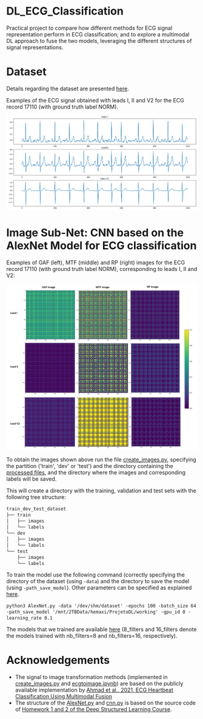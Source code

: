 # DL_ECG_Classification

Practical project to compare how different methods for ECG signal representation perform in ECG classification; and to explore a multimodal DL approach to fuse the two models, leveraging the different structures of signal representations.


# Dataset

Details regarding the dataset are presented [here](https://github.com/HemaxiN/DL_ECG_Classification/tree/main/Dataset).

Examples of the ECG signal obtained with leads I, II and V2 for the ECG record 17110 (with ground truth label NORM).

![](https://github.com/HemaxiN/DL_ECG_Classification/blob/main/Images/ecg_record_17110.PNG)



# Image Sub-Net: CNN based on the AlexNet Model for ECG classification

Examples of GAF (left), MTF (middle) and RP (right) images for the ECG record 17110 (with ground truth label NORM), corresponding to leads I, II and V2:

![](https://github.com/HemaxiN/DL_ECG_Classification/blob/main/Images/examples_GAF_MTF_RP1.png)

To obtain the images shown above run the file [create_images.py](https://github.com/HemaxiN/DL_ECG_Classification/blob/main/Dataset/create_images.py), specifying the partition ('train', 'dev' or 'test') and the directory containing the [processed files](https://drive.google.com/drive/folders/1Nas7Gqcj-H28Raui_6z06kpWDsM78OBV), and the directory where the images and corresponding labels will be saved.

This will create a directory with the training, validation and test sets with the following tree structure:

```
train_dev_test_dataset
├── train
│   ├── images
│   └── labels
└── dev
│   ├── images
│   └── labels
└── test
    ├── images
    └── labels
```

To train the model use the following command (correctly specifying the directory of the dataset (using ```-data```) and the directory to save the model (using ```-path_save_model```). Other parameters can be specified as explained [here](https://github.com/HemaxiN/DL_ECG_Classification/blob/main/AlexNet.py#L145-L157).

```
python3 AlexNet.py -data '/dev/shm/dataset' -epochs 100 -batch_size 64 -path_save_model '/mnt/2TBData/hemaxi/ProjetoDL/working' -gpu_id 0 -learning_rate 0.1  
```

The models that we trained are available [here](https://drive.google.com/drive/folders/1IqFgX6fq-zqcwgKKmj5Bb6f_zAeSfdQq?usp=sharing) (8_filters and 16_filters denote the models trained with nb_filters=8 and nb_filters=16, respectively).

# Acknowledgements

* The signal to image transformation methods (implemented in [create_images.py](https://github.com/HemaxiN/DL_ECG_Classification/blob/main/Dataset/create_images.py) and [ecgtoimage.ipynb](https://github.com/HemaxiN/DL_ECG_Classification/blob/main/Dataset/ecgtoimage.ipynb)) are based on the publicly available implementation by [Ahmad et al., 2021, ECG Heartbeat Classification Using Multimodal Fusion](https://github.com/zaamad/ECG-Heartbeat-Classification-Using-Multimodal-Fusion)
* The structure of the [AlexNet.py](https://github.com/HemaxiN/DL_ECG_Classification/blob/main/AlexNet.py) and [cnn.py](https://github.com/HemaxiN/DL_ECG_Classification/blob/main/cnn.py) is based on the source code of [Homework 1 and 2 of the Deep Structured Learning Course](https://fenix.tecnico.ulisboa.pt/disciplinas/AEProf/2021-2022/1-semestre/homeworks).
